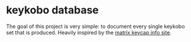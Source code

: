 # keykobo database

The goal of this project is very simple: to document every single keykobo set that is produced. Heavily inspired by the [matrix keycap info site](https://matrixzj.github.io/).
